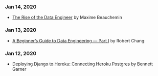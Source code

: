 ### Jan 14, 2020
- [The Rise of the Data Engineer](https://www.freecodecamp.org/news/the-rise-of-the-data-engineer-91be18f1e603/) by Maxime Beauchemin

### Jan 13, 2020
- [A Beginner’s Guide to Data Engineering — Part I](https://medium.com/@rchang/a-beginners-guide-to-data-engineering-part-i-4227c5c457d7) by Robert Chang

### Jan 12, 2020
- [Deploying Django to Heroku: Connecting Heroku Postgres](https://medium.com/@BennettGarner/deploying-django-to-heroku-connecting-heroku-postgres-fcc960d290d1) by Bennett Garner